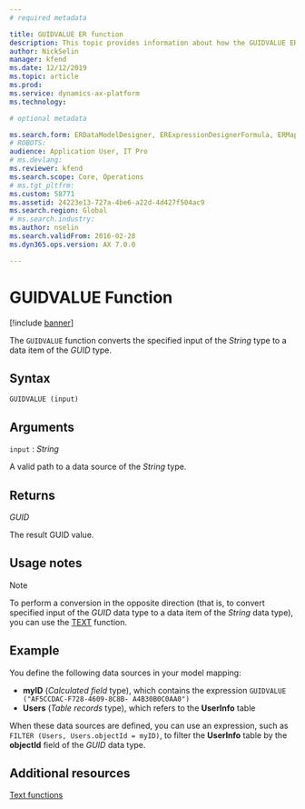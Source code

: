 ```yaml
---
# required metadata

title: GUIDVALUE ER function
description: This topic provides information about how the GUIDVALUE ER function is used.
author: NickSelin
manager: kfend
ms.date: 12/12/2019
ms.topic: article
ms.prod: 
ms.service: dynamics-ax-platform
ms.technology: 

# optional metadata

ms.search.form: ERDataModelDesigner, ERExpressionDesignerFormula, ERMappedFormatDesigner, ERModelMappingDesigner
# ROBOTS: 
audience: Application User, IT Pro
# ms.devlang: 
ms.reviewer: kfend
ms.search.scope: Core, Operations
# ms.tgt_pltfrm: 
ms.custom: 58771
ms.assetid: 24223e13-727a-4be6-a22d-4d427f504ac9
ms.search.region: Global
# ms.search.industry: 
ms.author: nselin
ms.search.validFrom: 2016-02-28
ms.dyn365.ops.version: AX 7.0.0

---
```


# <a name="GUIDVALUE">GUIDVALUE Function</a>

[!include [banner](../includes/banner.md)]

The `GUIDVALUE` function converts the specified input of the *String* type to a data item of the *GUID* type.

## Syntax

```
GUIDVALUE (input)
```

## Arguments

`input` : *String*

A valid path to a data source of the *String* type.

## Returns

*GUID*

The result GUID value.

## Usage notes

> [!NOTE] 
> To perform a conversion in the opposite direction (that is, to convert specified input of the *GUID* data type to a data item of the *String* data type), you can use the [TEXT](er-functions-text-text.md) function.

## Example

You define the following data sources in your model mapping:

- **myID** (*Calculated field* type), which contains the expression
`GUIDVALUE ("AF5CCDAC-F728-4609-8C8B- A4B30B0C0AA0")`
- **Users** (*Table records* type), which refers to the **UserInfo** table

When these data sources are defined, you can use an expression, such as `FILTER (Users, Users.objectId = myID)`, to filter the **UserInfo** table by the **objectId** field of the *GUID* data type.

## Additional resources

[Text functions](er-functions-category-text.md)
